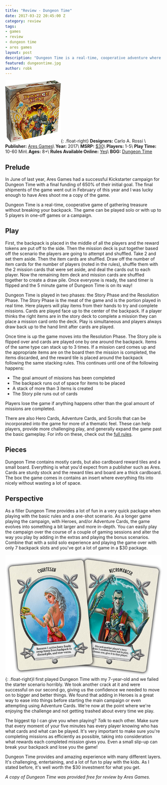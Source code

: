 ```yaml
---
title: "Review - Dungeon Time"
date: 2017-03-22 20:45:00 Z
category: review
tags:
- games
- review
- dungeon time
- ares games
layout: post
description: "Dungeon Time is a real-time, cooperative adventure where players race against the clock to gather treasure without breaking their packs."
featured: dungeontime.jpg
author: robk
---
```


![Dunegon Time](/images/dungeontime/cover.jpg){: .float-right}
**Designers:**  Carlo A. Rossi \\
**Publisher:** [Ares Games](http://www.aresgames.eu/tag/dungeon-time)\\
**Year:** 2017\\
**MSRP:** [$30](http://amzn.to/2mS3dRJ)\\
**Players:** 1-5\\
**Play Time:** 10-60 Min\\
**Ages:** 8+\\
**Rules Available Online:** [Yes](http://www.aresgames.eu/wp/wp-content/uploads/downloads/2016/06/ARCG002-DungeonTime-Rulebook-KS-EN-web.pdf)\\
**BGG:** [Dungeon Time](https://boardgamegeek.com/boardgame/192401/dungeon-time)

<h2>Prelude</h2>

In June of last year, Ares Games had a successful Kickstarter campaign for Dungeon Time with a final funding of 650% of their initial goal. The final shipments of the game went out in February of this year and I was lucky enough to have Ares shoot me a copy of the game.

Dungeon Time is a real-time, cooperative game of gathering treasure without breaking your backpack. The game can be played solo or with up to 5 players in one-off games or a campaign.

<h2>Play</h2>

First, the backpack is placed in the middle of all the players and the reward tokens are put off to the side. Then the mission deck is put together based off the scenario the players are going to attempt and shuffled. Take 2 and set them aside. Then the item cards are shuffled. Draw off the number of item cards for the number of players (noted in the rules), shuffle them with the 2 mission cards that were set aside, and deal the cards out to each player. Now the remaining item deck and mission cards are shuffled together to create a draw pile. Once everyone is ready, the sand timer is flipped and the 5 minute game of Dungeon Time is on its way!

Dungeon Time is played in two phases: the Story Phase and the Resolution Phase. The Story Phase is the meat of the game and is the portion played in real time. Here players will play items from their hands to try and complete missions. Cards are played face up to the center of the backpack. If a player thinks the right items are in the story deck to complete a mission they can place a mission card onto the deck. Play is simultaneous and players always draw back up to the hand limit after cards are played.

Once time is up the game moves into the Resolution Phase. The Story pile is flipped over and cards are played one by one around the backpack. Items of the same type can stack up to 3 times. If a mission card comes up and the appropriate items are on the board then the mission is completed, the items discarded, and the reward tile is placed around the backpack following the same stacking rules. This continues until one of the following happens:

* The goal amount of missions has been completed
* The backpack runs out of space for items to be placed
*  A stack of more than 3 items is created
* The Story pile runs out of cards

Players lose the game if anything happens other than the goal amount of missions are completed.

There are also Hero Cards, Adventure Cards, and Scrolls that can be incorporated into the game for more of a thematic feel. These can help players, provide more challenging play, and generally expand the game past the basic gameplay. For info on these, check out the [full rules](http://www.aresgames.eu/wp/wp-content/uploads/downloads/2016/06/ARCG002-DungeonTime-Rulebook-KS-EN-web.pdf).

<h2>Pieces</h2>

Dungeon Time contains mostly cards, but also cardboard reward tiles and a small board. Everything is what you'd expect from a publisher such as Ares. Cards are sturdy stock and the reward tiles and board are a thick cardboard. The box the game comes in contains an insert where everything fits into nicely without wasting a lot of space.

<h2>Perspective</h2>

As a filler Dungeon Time provides a lot of fun in a very quick package when playing with the basic rules and a one-shot scenario. As a longer game playing the campaign, with Heroes, and/or Adventure Cards, the game evolves into something a bit larger and more in-depth. You can easily play the campaign over the course of a couple of gaming sessions and alter the way you play by adding in the extras and playing the bonus scenarios. Combine that with a solid solo experience and playing the game over with only 7 backpack slots and you've got a lot of game in a $30 package.

![Heroes](/images/dungeontime/heroes.jpg){: .float-right}I first played Dungeon Time with my 7-year-old and we failed the starter scenario horribly. We took another crack at it and were successful on our second go, giving us the confidence we needed to move on to bigger and better things. We found that adding in Heroes is a great way to ease into things before starting the main campaign or even attempting using Adventure Cards. We're now at the point where we're enjoying the challenge and not getting trashed about every time we play.

The biggest tip I can give you when playing? *Talk* to each other. Make sure that every moment of your five minutes has every player knowing who has what cards and what can be played. It's very important to make sure you're completing missions as efficiently as possible, taking into consideration what rewards each completed mission gives you. Even a small slip-up can break your backpack and lose you the game!

Dungeon Time provides and amazing experience with many different layers. It's challenging, entertaining, and a lot of fun to play with the kids. As I stated before, it's well worth the $30 investment for what you get.

*A copy of Dungeon Time was provided free for review by Ares Games.*
